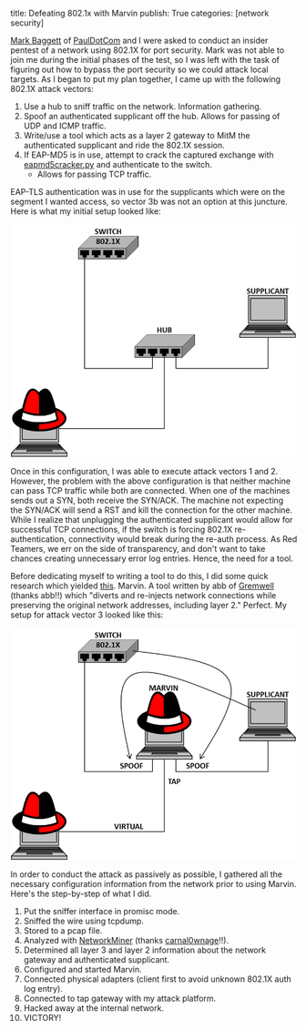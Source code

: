 title: Defeating 802.1x with Marvin
publish: True
categories: [network security]

[Mark Baggett](http://www.indepthdefense.com/) of [PaulDotCom](http://www.pauldotcom.com/) and I were asked to conduct an insider pentest of a network using 802.1X for port security. Mark was not able to join me during the initial phases of the test, so I was left with the task of figuring out how to bypass the port security so we could attack local targets. As I began to put my plan together, I came up with the following 802.1X attack vectors:

<!-- READMORE -->

1. Use a hub to sniff traffic on the network. Information gathering.
2. Spoof an authenticated supplicant off the hub. Allows for passing of UDP and ICMP traffic.
3. Write/use a tool which acts as a layer 2 gateway to MitM the authenticated supplicant and ride the 802.1X session.
4. If EAP-MD5 is in use, attempt to crack the captured exchange with [eapmd5cracker.py](https://github.com/lanmaster53/ptscripts/blob/master/eapmd5crack.py) and authenticate to the switch.
    - Allows for passing TCP traffic.

EAP-TLS authentication was in use for the supplicants which were on the segment I wanted access, so vector 3b was not an option at this juncture. Here is what my initial setup looked like:

[![](/static/images/posts/hub.png)](/static/images/posts/hub.png)

Once in this configuration, I was able to execute attack vectors 1 and 2. However, the problem with the above configuration is that neither machine can pass TCP traffic while both are connected. When one of the machines sends out a SYN, both receive the SYN/ACK. The machine not expecting the SYN/ACK will send a RST and kill the connection for the other machine. While I realize that unplugging the authenticated supplicant would allow for successful TCP connections, if the switch is forcing 802.1X re-authentication, connectivity would break during the re-auth process. As Red Teamers, we err on the side of transparency, and don't want to take chances creating unnecessary error log entries. Hence, the need for a tool.

Before dedicating myself to writing a tool to do this, I did some quick research which yielded [this](http://www.gremwell.com/marvin-mitm-tapping-dot1x-links). Marvin. A tool written by abb of [Gremwell](http://www.gremwell.com/) (thanks abb!!) which "diverts and re-injects network connections while preserving the original network addresses, including layer 2." Perfect. My setup for attack vector 3 looked like this:

[![](/static/images/posts/marvin.png)](/static/images/posts/marvin.png)

In order to conduct the attack as passively as possible, I gathered all the necessary configuration information from the network prior to using Marvin. Here's the step-by-step of what I did.

1. Put the sniffer interface in promisc mode.
2. Sniffed the wire using tcpdump.
3. Stored to a pcap file.
4. Analyzed with [NetworkMiner](http://networkminer.sourceforge.net/) (thanks [carnal0wnage](http://carnal0wnage.attackresearch.com/)!!).
5. Determined all layer 3 and layer 2 information about the network gateway and authenticated supplicant.
6. Configured and started Marvin.
7. Connected physical adapters (client first to avoid unknown 802.1X auth log entry).
8. Connected to tap gateway with my attack platform.
9. Hacked away at the internal network.
10. VICTORY!

